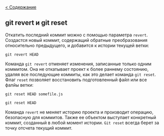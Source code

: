 [< Содержание](./readme.md)

## git revert и git reset

Откатить последний коммит можно с помощью параметра `revert`. Создастся новый коммит, содержащий обратные преобразования относительно предыдущего, и добавится к истории текущей ветки:
```bash=
git revert HEAD
```
Команда `git revert` отменяет изменения, записанные только одним коммитом. Она не откатывает проект к более раннему состоянию, удаляя все последующие коммиты, как это делает команда `git reset`.  
Флаг `reset` позволяет восстановить подготовленный файл или все фалйы ветки:
```bash=
git reset HEAD somefile.js

git reset HEAD
```
Команда `revert` не меняет историю проекта и производит операцию, безопасную для коммитов. Также ее объектом выступает конкретный коммит, созданный в любой момент истории. `Git reset` всегда берет за точку отсчета текущий коммит.